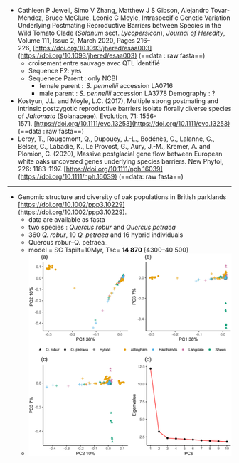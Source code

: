- Cathleen P Jewell, Simo V Zhang, Matthew J S Gibson, Alejandro Tovar-Méndez, Bruce McClure, Leonie C Moyle, Intraspecific Genetic Variation Underlying Postmating Reproductive Barriers between Species in the Wild Tomato Clade (_Solanum_ sect. _Lycopersicon_), _Journal of Heredity_, Volume 111, Issue 2, March 2020, Pages 216–226, [https://doi.org/10.1093/jhered/esaa003](https://doi.org/10.1093/jhered/esaa003) (==data : raw fasta==)
	- croisement entre sauvage avec QTL identifié 
	- Sequence F2: yes
	- Sequenece Parent : only NCBI
		- female parent :  _S. pennellii_ accession LA0716
		- male parent : _S. pennellii_ accession LA3778
	Demography : ?
- Kostyun, J.L. and Moyle, L.C. (2017), Multiple strong postmating and intrinsic postzygotic reproductive barriers isolate florally diverse species of _Jaltomata_ (Solanaceae). Evolution, 71: 1556-1571. [https://doi.org/10.1111/evo.13253](https://doi.org/10.1111/evo.13253) (==data : raw fasta==)
- Leroy, T., Rougemont, Q., Dupouey, J.-L., Bodénès, C., Lalanne, C., Belser, C., Labadie, K., Le Provost, G., Aury, J.-M., Kremer, A. and Plomion, C. (2020), Massive postglacial gene flow between European white oaks uncovered genes underlying species barriers. New Phytol, 226: 1183-1197. [https://doi.org/10.1111/nph.16039](https://doi.org/10.1111/nph.16039) (==data: raw fasta==)
---

-  Genomic structure and diversity of oak populations in British parklands [https://doi.org/10.1002/ppp3.10229](https://doi.org/10.1002/ppp3.10229). 
	- data are available as fasta
	- two species : _Quercus robur_ and _Quercus petraea_
	- 360 _Q. robur_, 10 _Q. petraea_ and 16 hybrid individuals
	- Quercus robur–Q. petraea_
	- model = SC Tspilt=10Myr, Tsc= **14 870** [4300–40 500]
	- ![](RIDGE/Pasted%20image%2020220927164800.jpg)